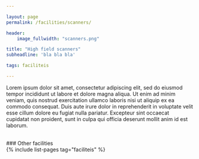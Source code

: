 ```yaml
---

layout: page
permalink: /facilities/scanners/

header:
    image_fullwidth: "scanners.png"

title: "High field scanners"
subheadline: 'bla bla bla'

tags: faciliteis

---
```


Lorem ipsum dolor sit amet, consectetur adipiscing elit, sed do eiusmod tempor incididunt ut labore et dolore magna aliqua. Ut enim ad minim veniam, quis nostrud exercitation ullamco laboris nisi ut aliquip ex ea commodo consequat. Duis aute irure dolor in reprehenderit in voluptate velit esse cillum dolore eu fugiat nulla pariatur. Excepteur sint occaecat cupidatat non proident, sunt in culpa qui officia deserunt mollit anim id est laborum.

<br>
### Other facilities
<br>
{% include list-pages tag="faciliteis" %}